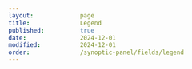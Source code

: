 ```yaml
---
layout:             page
title:              Legend
published:          true
date:               2024-12-01
modified:           2024-12-01
order:              /synoptic-panel/fields/legend
---
```

